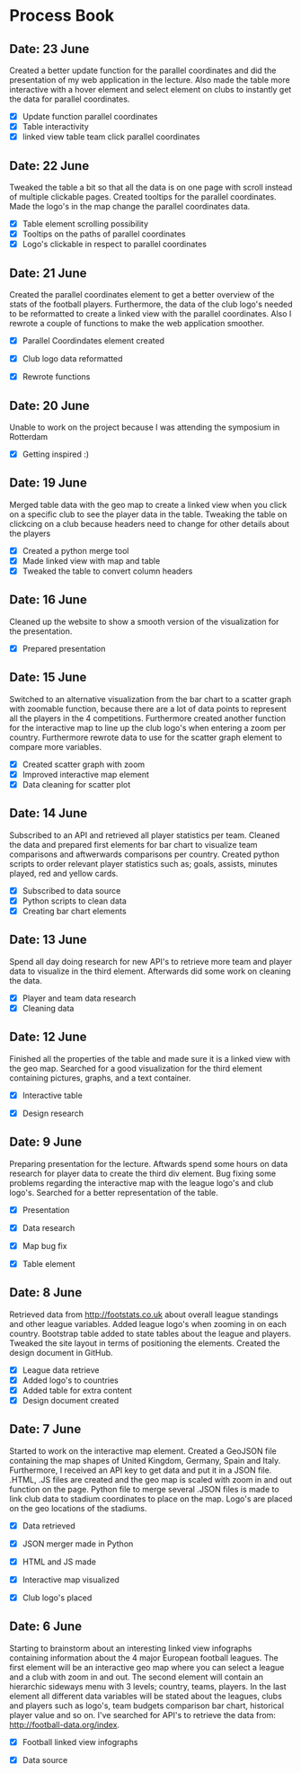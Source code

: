 # Process Book

## Date: 23 June
Created a better update function for the parallel coordinates and did the presentation of my web application in the lecture.
Also made the table more interactive with a hover element and select element on clubs to instantly get the data for parallel coordinates.

- [x] Update function parallel coordinates
- [x] Table interactivity 
- [x] linked view table team click parallel coordinates

## Date: 22 June
Tweaked the table a bit so that all the data is on one page with scroll instead of multiple clickable pages. Created tooltips
for the parallel coordinates. Made the logo's in the map change the parallel coordinates data.

- [x] Table element scrolling possibility
- [x] Tooltips on the paths of parallel coordinates
- [x] Logo's clickable in respect to parallel coordinates

## Date: 21 June
Created the parallel coordinates element to get a better overview of the stats of the football players. Furthermore, the data of the club logo's needed to be reformatted to create a linked view with the parallel coordinates. Also I rewrote a couple of functions to make the web application smoother.

- [x] Parallel Coordindates element created
- [x] Club logo data reformatted
- [x] Rewrote functions


## Date: 20 June
Unable to work on the project because I was attending the symposium in Rotterdam

- [x] Getting inspired :)

## Date: 19 June
Merged table data with the geo map to create a linked view when you click on a specific club to see the player data in the table.
Tweaking the table on clickcing on a club because headers need to change for other details about the players

- [x] Created a python merge tool
- [x] Made linked view with map and table
- [x] Tweaked the table to convert column headers

## Date: 16 June
Cleaned up the website to show a smooth version of the visualization for the presentation.

- [x] Prepared presentation

## Date: 15 June
Switched to an alternative visualization from the bar chart to a scatter graph with zoomable function, because there are a lot of data points to represent all the players in the 4 competitions. Furthermore created another function for the interactive map to line up the club logo's when entering a zoom per country. Furthermore rewrote data to use for the scatter graph element to compare more variables.

- [x] Created scatter graph with zoom
- [x] Improved interactive map element
- [x] Data cleaning for scatter plot

## Date: 14 June
Subscribed to an API and retrieved all player statistics per team. Cleaned the data and prepared first elements for bar chart to visualize team comparisons and aftwerwards comparisons per country. Created python scripts to order relevant player statistics such as; goals, assists, minutes played, red and yellow cards.

- [x] Subscribed to data source
- [x] Python scripts to clean data
- [x] Creating bar chart elements

## Date: 13 June
Spend all day doing research for new API's to retrieve more team and player data to visualize in the third element. Afterwards did some work on cleaning the data.

- [x] Player and team data research
- [x] Cleaning data

## Date: 12 June
Finished all the properties of the table and made sure it is a linked view with the geo map. Searched for a good visualization for the third element containing pictures, graphs, and a text container.

- [x] Interactive table
- [x] Design research


## Date: 9 June
Preparing presentation for the lecture. Aftwards spend some hours on data research for player data to create the third div element.
Bug fixing some problems regarding the interactive map with the league logo's and club logo's. Searched for a better representation of the table.

- [x] Presentation
- [x] Data research
- [x] Map bug fix
- [x] Table element


## Date: 8 June
Retrieved data from http://footstats.co.uk about overall league standings and other league variables. Added league logo's when zooming in on each country. Bootstrap table added to state tables about the league and players. Tweaked the site layout in terms of positioning the elements.
Created the design document in GitHub.

- [x] League data retrieve
- [x] Added logo's to countries
- [x] Added table for extra content
- [x] Design document created

## Date: 7 June
Started to work on the interactive map element. Created a GeoJSON file containing the map shapes of United Kingdom, Germany, Spain and Italy. Furthermore, I received an API key to get data and put it in a JSON file. .HTML, .JS files are created and the geo map is scaled with zoom in and out function on the page. Python file to merge several .JSON files is made to link club data to stadium coordinates to place on the map. Logo's are placed on the geo locations of the stadiums.

- [x] Data retrieved
- [x] JSON merger made in Python
- [x] HTML and JS made
- [x] Interactive map visualized
- [x] Club logo's placed


## Date: 6 June
Starting to brainstorm about an interesting linked view infographs containing information about the 4 major European football leagues.
The first element will be an interactive geo map where you can select a league and a club with zoom in and out. The second element will contain an hierarchic sideways menu with 3 levels; country, teams, players. In the last element all different data variables will be stated about the leagues, clubs and players such as logo's, team budgets comparison bar chart, historical player value and so on. I've searched for API's to retrieve the data from: http://football-data.org/index. 

- [x] Football linked view infographs
- [x] Data source

